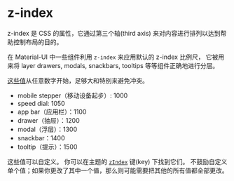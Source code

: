 # z-index

<p class="description">z-index 是 CSS 的属性，它通过第三个轴(third axis) 来对内容进行排列以达到帮助控制布局的目的。</p>

在 Material-UI 中一些组件利用 `z-index` 来应用默认的 z-index 比例尺， 它被用来将 layer drawers, modals, snackbars, tooltips 等等组件正确地进行分层。

[这些值](https://github.com/mui-org/material-ui/blob/master/packages/material-ui/src/styles/zIndex.js)从任意数字开始，足够大和特别来避免冲突。

- mobile stepper（移动设备起步）: 1000
- speed dial: 1050
- app bar（应用栏）：1100
- drawer（抽屉）：1200
- modal（浮层）：1300
- snackbar：1400
- tooltip（提示）：1500

这些值可以自定义。 你可以在主题的 [`zIndex`](/customization/default-theme/?expand-path=$.zIndex) 键(key) 下找到它们。 不鼓励自定义单个值；如果你更改了其中一个值，那么则可能需要把其他的所有值都全部更改。